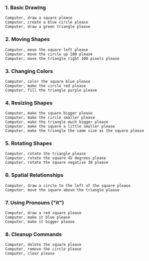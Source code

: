 ### 1. Basic Drawing
```
Computer, draw a square please
Computer, create a blue circle please  
Computer, draw a green triangle please
```

### 2. Moving Shapes
```
Computer, move the square left please
Computer, move the circle up 100 please
Computer, move the triangle right 100 pixels please
```

### 3. Changing Colors
```
Computer, color the square blue please
Computer, make the circle red please
Computer, fill the triangle purple please
```

### 4. Resizing Shapes
```
Computer, make the square bigger please
Computer, make the circle smaller please
Computer, make the triangle much bigger please
Computer, make the square a little smaller please
Computer, make the triangle the same size as the square please
```

### 5. Rotating Shapes
```
Computer, rotate the triangle please
Computer, rotate the square 45 degrees please
Computer, rotate the square negative 30 please
```

### 6. Spatial Relationships
```
Computer, draw a circle to the left of the square please
Computer, move the square above the triangle please
```

### 7. Using Pronouns ("it")
```
Computer, draw a red square please
Computer, make it blue please
Computer, make it bigger please
```

### 8. Cleanup Commands
```
Computer, delete the square please
Computer, remove the circle please
Computer, clear please
```